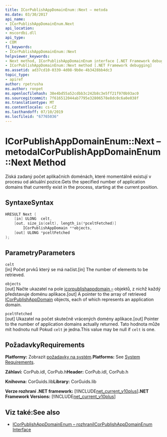 ```yaml
---
title: ICorPublishAppDomainEnum::Next – metoda
ms.date: 03/30/2017
api_name:
- ICorPublishAppDomainEnum.Next
api_location:
- mscordbi.dll
api_type:
- COM
f1_keywords:
- ICorPublishAppDomainEnum::Next
helpviewer_keywords:
- Next method, ICorPublishAppDomainEnum interface [.NET Framework debugging]
- ICorPublishAppDomainEnum::Next method [.NET Framework debugging]
ms.assetid: ad37cd10-0339-4d08-9b0e-4b3428bb4dc3
topic_type:
- apiref
author: rpetrusha
ms.author: ronpet
ms.openlocfilehash: 38e4bd55a52cdbb3c242b8c3e5ff21f970b93ac0
ms.sourcegitcommit: 7f616512044ab7795e32806578e8dc0c6a0e038f
ms.translationtype: MT
ms.contentlocale: cs-CZ
ms.lasthandoff: 07/10/2019
ms.locfileid: "67765036"
---
```

# <a name="icorpublishappdomainenumnext-method"></a><span data-ttu-id="82cd8-102">ICorPublishAppDomainEnum::Next – metoda</span><span class="sxs-lookup"><span data-stu-id="82cd8-102">ICorPublishAppDomainEnum::Next Method</span></span>
<span data-ttu-id="82cd8-103">Získá zadaný počet aplikačních doménách, které momentálně existují v procesu od aktuální pozice.</span><span class="sxs-lookup"><span data-stu-id="82cd8-103">Gets the specified number of application domains that currently exist in the process, starting at the current position.</span></span>  
  
## <a name="syntax"></a><span data-ttu-id="82cd8-104">Syntaxe</span><span class="sxs-lookup"><span data-stu-id="82cd8-104">Syntax</span></span>  
  
```cpp  
HRESULT Next (  
    [in] ULONG  celt,  
    [out, size_is(celt), length_is(*pceltFetched)]   
        ICorPublishAppDomain **objects,  
    [out] ULONG *pceltFetched  
);  
```  
  
## <a name="parameters"></a><span data-ttu-id="82cd8-105">Parametry</span><span class="sxs-lookup"><span data-stu-id="82cd8-105">Parameters</span></span>  
 `celt`  
 <span data-ttu-id="82cd8-106">[in] Počet prvků který se má načíst.</span><span class="sxs-lookup"><span data-stu-id="82cd8-106">[in] The number of elements to be retrieved.</span></span>  
  
 `objects`  
 <span data-ttu-id="82cd8-107">[out] Načte ukazatel na pole [icorpublishappdomain –](../../../../docs/framework/unmanaged-api/debugging/icorpublishappdomain-interface.md) objektů, z nichž každý představuje doménu aplikace.</span><span class="sxs-lookup"><span data-stu-id="82cd8-107">[out] A pointer to the array of retrieved [ICorPublishAppDomain](../../../../docs/framework/unmanaged-api/debugging/icorpublishappdomain-interface.md) objects, each of which represents an application domain.</span></span>  
  
 `pceltFetched`  
 <span data-ttu-id="82cd8-108">[out] Ukazatel na počet skutečně vrácených domény aplikace.</span><span class="sxs-lookup"><span data-stu-id="82cd8-108">[out] Pointer to the number of application domains actually returned.</span></span> <span data-ttu-id="82cd8-109">Tato hodnota může mít hodnotu null Pokud `celt` je jedna.</span><span class="sxs-lookup"><span data-stu-id="82cd8-109">This value may be null if `celt` is one.</span></span>  
  
## <a name="requirements"></a><span data-ttu-id="82cd8-110">Požadavky</span><span class="sxs-lookup"><span data-stu-id="82cd8-110">Requirements</span></span>  
 <span data-ttu-id="82cd8-111">**Platformy:** Zobrazit [požadavky na systém](../../../../docs/framework/get-started/system-requirements.md).</span><span class="sxs-lookup"><span data-stu-id="82cd8-111">**Platforms:** See [System Requirements](../../../../docs/framework/get-started/system-requirements.md).</span></span>  
  
 <span data-ttu-id="82cd8-112">**Záhlaví:** CorPub.idl, CorPub.h</span><span class="sxs-lookup"><span data-stu-id="82cd8-112">**Header:** CorPub.idl, CorPub.h</span></span>  
  
 <span data-ttu-id="82cd8-113">**Knihovna:** CorGuids.lib</span><span class="sxs-lookup"><span data-stu-id="82cd8-113">**Library:** CorGuids.lib</span></span>  
  
 <span data-ttu-id="82cd8-114">**Verze rozhraní .NET framework:** [!INCLUDE[net_current_v10plus](../../../../includes/net-current-v10plus-md.md)]</span><span class="sxs-lookup"><span data-stu-id="82cd8-114">**.NET Framework Versions:** [!INCLUDE[net_current_v10plus](../../../../includes/net-current-v10plus-md.md)]</span></span>  
  
## <a name="see-also"></a><span data-ttu-id="82cd8-115">Viz také:</span><span class="sxs-lookup"><span data-stu-id="82cd8-115">See also</span></span>

- [<span data-ttu-id="82cd8-116">ICorPublishAppDomainEnum – rozhraní</span><span class="sxs-lookup"><span data-stu-id="82cd8-116">ICorPublishAppDomainEnum Interface</span></span>](../../../../docs/framework/unmanaged-api/debugging/icorpublishappdomainenum-interface.md)
